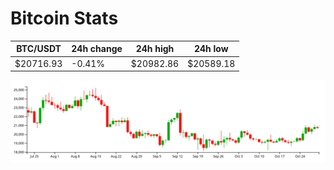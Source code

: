 # Bitcoin Stats

BTC/USDT|24h change|24h high|24h low|
|---|---|---|---|
|$20716.93|-0.41%|$20982.86|$20589.18|

<img src="./chart.svg">
